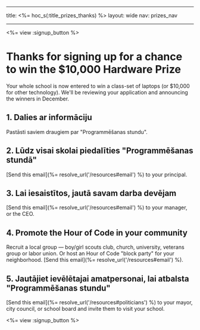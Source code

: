 * * *

title: <%= hoc_s(:title_prizes_thanks) %> layout: wide nav: prizes_nav

* * *

<%= view :signup_button %>

# Thanks for signing up for a chance to win the $10,000 Hardware Prize

Your whole school is now entered to win a class-set of laptops (or $10,000 for other technology). We'll be reviewing your application and announcing the winners in December.

## 1. Dalies ar informāciju

Pastāsti saviem draugiem par "Programmēšanas stundu".

## 2. Lūdz visai skolai piedalīties "Programmēšanas stundā"

[Send this email](%= resolve_url('/resources#email') %) to your principal.

## 3. Lai iesaistītos, jautā savam darba devējam

[Send this email](%= resolve_url('/resources#email') %) to your manager, or the CEO.

## 4. Promote the Hour of Code in your community

Recruit a local group — boy/girl scouts club, church, university, veterans group or labor union. Or host an Hour of Code "block party" for your neighborhood. [Send this email](%= resolve_url('/resources#email') %).

## 5. Jautājiet ievēlētajai amatpersonai, lai atbalsta "Programmēšanas stundu"

[Send this email](%= resolve_url('/resources#politicians') %) to your mayor, city council, or school board and invite them to visit your school.

<%= view :signup_button %>